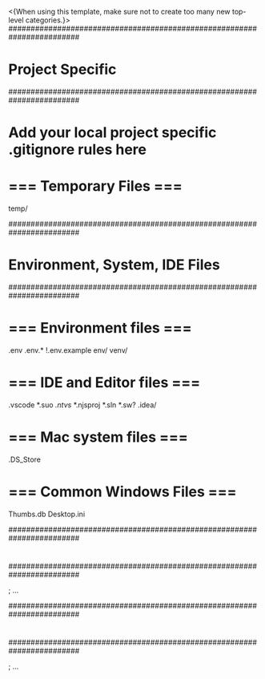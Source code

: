 <!-- Original FlashPaste name: .gitignore Template -->
<!-- FlashPaste ID: 200 -->

<{When using this template, make sure not to create too many new top-level categories.}>
########################################################################
# Project Specific
########################################################################

# Add your local project specific .gitignore rules here

# === Temporary Files ===
temp/


########################################################################
# Environment, System, IDE Files
########################################################################

# === Environment files ===
.env
.env.*
!.env.example
env/
venv/

# === IDE and Editor files ===
.vscode
*.suo
*.ntvs*
*.njsproj
*.sln
*.sw?
.idea/

# === Mac system files ===
.DS_Store

# === Common Windows Files ===
Thumbs.db
Desktop.ini

########################################################################
# <Framework-Specific>
########################################################################

; ...


########################################################################
# <Language-Specific>
########################################################################

; ...